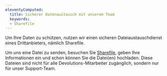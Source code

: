 ```yaml
---
eleventyComputed:
  title: Sicherer Datenaustausch mit unserem Team
  keywords:
  - Sharefile
---
```

Um Ihre Daten zu schützen, nutzen wir einen sicheren Dateiaustauschdienst eines Drittanbieters, nämlich Sharefile.  

Um uns eine Datei zu senden, besuchen Sie [Sharefile](https://devolutions.sharefile.com/filedrop), geben Ihre Informationen ein und schon können Sie die Datei(en) hochladen. Diese Dateien sind nicht für alle Devolutions-Mitarbeiter zugänglich, sondern nur für unser Support-Team.
